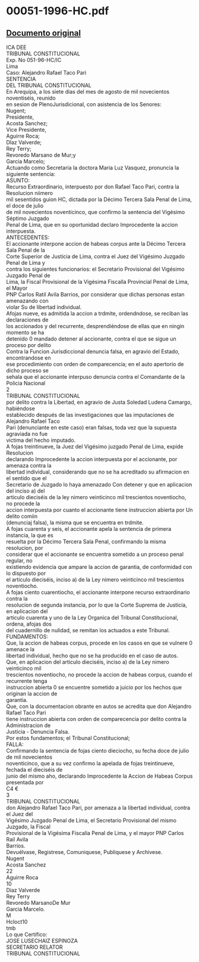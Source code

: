 
00051-1996-HC.pdf
=================
  
[Documento original](https://tc.gob.pe/jurisprudencia/1997/00051-1996-HC.pdf)  
---  
ICA DEE  
TRIBUNAL CONSTITUCIONAL  
Exp. No 051-96-HC/IC  
Lima  
Caso: Alejandro Rafael Taco Pari  
SENTENCIA  
DEL TRIBUNAL CONSTITUCIONAL  
En Arequipa, a los siete dias del mes de agosto de mil novecientos noventiséis, reunido  
en sesion de PlenoJurisdicional, con asistencia de los Senores:  
Nugent;  
Presidente,  
Acosta Sanchez;  
Vice Presidente,  
Aguirre Roca;  
Dlaz Valverde;  
Rey Terry;  
Revoredo Marsano de Mur;y  
Garcia Marcelo;  
Actuando como Secretaria la doctora Maria Luz Vasquez, pronuncia la siguiente sentencia:  
ASUNTO:  
Recurso Extraordinario, interpuesto por don Rafael Taco Pari, contra la Resolucion niimero  
mil sesentidos guion HC, dictada por la Décimo Tercera Sala Penal de Lima, el doce de julio  
de mil novecientos noventicinco, que confirmo la sentencia del Vigésimo Séptimo Juzgado  
Penal de Lima, que en su oportunidad declaro Improcedente la accion interpuesta.  
ANTECEDENTES:  
El accionante interpone accion de habeas corpus ante la Décimo Tercera Sala Penal de la  
Corte Superior de Justicia de Lima, contra el Juez del Vigésimo Juzgado Penal de Lima y  
contra los siguientes funcionarios: el Secretario Provisional del Vigésimo Juzgado Penal de  
Lima, la Fiscal Provisional de la Vigésima Fiscalla Provincial Penal de Lima, el Mayor  
PNP Carlos Ratil Avila Barrios, por considerar que dichas personas estan amenazando con  
violar Su de libertad individual.  
Afojas nueve, es admitida la accion a trdmite, ordendndose, se reciban las declaraciones de  
los accionados y del recurrente, desprendiéndose de ellas que en ningin momento se ha  
detenido 0 mandado detener al accionante, contra el que se sigue un proceso por delito  
Contra la Funcion Jurisdiccional denuncia falsa, en agravio del Estado, encontrandose en  
ese procedimiento con orden de comparecencia; en el auto apertorio de dicho proceso se  
sehala que el accionante interpuso denuncia contra el Comandante de la Policia Nacional  
2  
TRIBUNAL CONSTITUCIONAL  
por delito contra la Libertad, en agravio de Justa Soledad Ludena Camargo, habiéndose  
establecido después de las investigaciones que las imputaciones de Alejandro Rafael Taco  
Pari (denunciante en este caso) eran falsas, toda vez que la supuesta agraviada no fue  
victima del hecho imputado.  
A fojas treintinueve, la Juez del Vigésimo juzgado Penal de Lima, expide Resolucion  
declarando Improcedente la accion interpuesta por el accionante, por amenaza contra la  
libertad individual, considerando que no se ha acreditado su afirmacion en el sentido que el  
Secretario de Juzgado lo haya amenazado Con detener y que en aplicacion del inciso a) del  
articulo dieciséis de la ley nimero veinticinco mil trescientos noventiocho, no procede la  
accion interpuesta por cuanto el accionante tiene instruccion abierta por Un delito comiin  
(denunciaj falsa), la misma que se encuentra en trdmite.  
A fojas cuarenta y seis, el accionante apela la sentencia de primera instancia, la que es  
resuelta por la Décimo Tercera Sala Penal, confirmando la misma resolucion, por  
considerar que el accionante se encuentra sometido a un proceso penal regular, no  
existiendo evidencia que ampare la accion de garantia, de conformidad con lo dispuesto por  
el articulo dieciséis, inciso a) de la Ley nimero veinticinco mil trescientos noventiocho.  
A fojas ciento cuarentiocho, el accionante interpone recurso extraordinario contra la  
resolucion de segunda instancia, por lo que la Corte Suprema de Justicia, en aplicacion del  
articulo cuarenta y uno de la Ley Organica del Tribunal Constitucional, ordena, afojas dos  
del cuadernillo de nulidad, se remitan los actuados a este Tribunal.  
FUNDAMENTOS:  
Que, la accion de habeas corpus, procede en los casos en que se vulnere 0 amenace la  
libertad individual, hecho que no se ha producido en el caso de autos.  
Que, en aplicacion del articulo dieciséis, inciso a) de la Ley nimero veinticinco mil  
trescientos noventiocho, no procede la accion de habeas corpus, cuando el recurrente tenga  
instruccion abierta 0 se encuentre sometido a juicio por los hechos que originan la accion de  
garantia.  
Que, con la documentacion obrante en autos se acredita que don Alejandro Rafael Taco Pari  
tiene instruccion abierta con orden de comparecencia por delito contra la Administracion de  
Justicia - Denuncia Falsa.  
Por estos fundamentos; el Tribunal Constitucional;  
FALLA:  
Confirmando la sentencia de fojas ciento dieciocho, su fecha doce de julio de mil novecientos  
noventicinco, que a su vez confirmo la apelada de fojas treintinueve, fechada el dieciséis de  
junio del mismo aho, declarando Improcedente la Accion de Habeas Corpus presentada por  
C4 €  
3  
TRIBUNAL CONSTITUCIONAL  
don Alejandro Rafael Taco Pari, por amenaza a la libertad individual, contra el Juez del  
Vigésimo Juzgado Penal de Lima, el Secretario Provisional del mismo Juzgado, la Fiscal  
Provisional de la Vigésima Fiscalia Penal de Lima, y el mayor PNP Carlos Rail Avila  
Barrios.  
Devuélvase, Registrese, Comuniquese, Publiquese y Archivese.  
Nugent  
Acosta Sanchez  
22  
Aguirre Roca  
10  
Diaz Valverde  
Rey Terry  
Revoredo MarsanoDe Mur  
Garcia Marcelo.  
M  
Hcloct10  
tmb  
Lo que Certifico:  
JOSE LUSECHAIZ ESPINOZA  
SECRETARIO RELATOR  
TRIBUNAL CONSTITUCIONAL